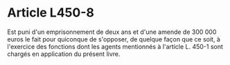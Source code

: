 # Article L450-8

Est puni d'un emprisonnement de deux ans et d'une amende de 300 000 euros le fait pour quiconque de s'opposer, de quelque façon que ce soit, à l'exercice des fonctions dont les agents mentionnés à l'article L. 450-1 sont chargés en application du présent livre.
